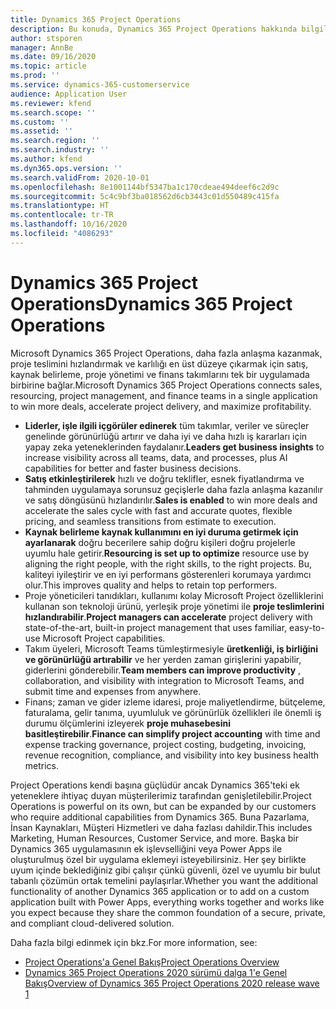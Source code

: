 ```yaml
---
title: Dynamics 365 Project Operations
description: Bu konuda, Dynamics 365 Project Operations hakkında bilgiler sağlanmaktadır.
author: stsporen
manager: AnnBe
ms.date: 09/16/2020
ms.topic: article
ms.prod: ''
ms.service: dynamics-365-customerservice
audience: Application User
ms.reviewer: kfend
ms.search.scope: ''
ms.custom: ''
ms.assetid: ''
ms.search.region: ''
ms.search.industry: ''
ms.author: kfend
ms.dyn365.ops.version: ''
ms.search.validFrom: 2020-10-01
ms.openlocfilehash: 8e1001144bf5347ba1c170cdeae494deef6c2d9c
ms.sourcegitcommit: 5c4c9bf3ba018562d6cb3443c01d550489c415fa
ms.translationtype: HT
ms.contentlocale: tr-TR
ms.lasthandoff: 10/16/2020
ms.locfileid: "4086293"
---
```

# <a name="dynamics-365-project-operations"></a><span data-ttu-id="11432-103">Dynamics 365 Project Operations</span><span class="sxs-lookup"><span data-stu-id="11432-103">Dynamics 365 Project Operations</span></span>

<span data-ttu-id="11432-104">Microsoft Dynamics 365 Project Operations, daha fazla anlaşma kazanmak, proje teslimini hızlandırmak ve karlılığı en üst düzeye çıkarmak için satış, kaynak belirleme, proje yönetimi ve finans takımlarını tek bir uygulamada birbirine bağlar.</span><span class="sxs-lookup"><span data-stu-id="11432-104">Microsoft Dynamics 365 Project Operations connects sales, resourcing, project management, and finance teams in a single application to win more deals, accelerate project delivery, and maximize profitability.</span></span>

-   <span data-ttu-id="11432-105">**Liderler, işle ilgili içgörüler edinerek** tüm takımlar, veriler ve süreçler genelinde görünürlüğü artırır ve daha iyi ve daha hızlı iş kararları için yapay zeka yeteneklerinden faydalanır.</span><span class="sxs-lookup"><span data-stu-id="11432-105">**Leaders get business insights** to increase visibility across all teams, data, and processes, plus AI capabilities for better and faster business decisions.</span></span>
-   <span data-ttu-id="11432-106">**Satış etkinleştirilerek** hızlı ve doğru teklifler, esnek fiyatlandırma ve tahminden uygulamaya sorunsuz geçişlerle daha fazla anlaşma kazanılır ve satış döngüsünü hızlandırılır.</span><span class="sxs-lookup"><span data-stu-id="11432-106">**Sales is enabled** to win more deals and accelerate the sales cycle with fast and accurate quotes, flexible pricing, and seamless transitions from estimate to execution.</span></span>
-   <span data-ttu-id="11432-107">**Kaynak belirleme kaynak kullanımını en iyi duruma getirmek için ayarlanarak** doğru becerilere sahip doğru kişileri doğru projelerle uyumlu hale getirir.</span><span class="sxs-lookup"><span data-stu-id="11432-107">**Resourcing is set up to optimize** resource use by aligning the right people, with the right skills, to the right projects.</span></span> <span data-ttu-id="11432-108">Bu, kaliteyi iyileştirir ve en iyi performans gösterenleri korumaya yardımcı olur.</span><span class="sxs-lookup"><span data-stu-id="11432-108">This improves quality and helps to retain top performers.</span></span>
-   <span data-ttu-id="11432-109">Proje yöneticileri tanıdıkları, kullanımı kolay Microsoft Project özelliklerini kullanan son teknoloji ürünü, yerleşik proje yönetimi ile **proje teslimlerini hızlandırabilir**.</span><span class="sxs-lookup"><span data-stu-id="11432-109">**Project managers can accelerate** project delivery with state-of-the-art, built-in project management that uses familiar, easy-to-use Microsoft Project capabilities.</span></span>
-   <span data-ttu-id="11432-110">Takım üyeleri, Microsoft Teams tümleştirmesiyle **üretkenliği, iş birliğini ve görünürlüğü artırabilir** ve her yerden zaman girişlerini yapabilir, giderlerini gönderebilir.</span><span class="sxs-lookup"><span data-stu-id="11432-110">**Team members can improve productivity** , collaboration, and visibility with integration to Microsoft Teams, and submit time and expenses from anywhere.</span></span>
-   <span data-ttu-id="11432-111">Finans; zaman ve gider izleme idaresi, proje maliyetlendirme, bütçeleme, faturalama, gelir tanıma, uyumluluk ve görünürlük özellikleri ile önemli iş durumu ölçümlerini izleyerek **proje muhasebesini basitleştirebilir**.</span><span class="sxs-lookup"><span data-stu-id="11432-111">**Finance can simplify project accounting** with time and expense tracking governance, project costing, budgeting, invoicing, revenue recognition, compliance, and visibility into key business health metrics.</span></span>

<span data-ttu-id="11432-112">Project Operations kendi başına güçlüdür ancak Dynamics 365'teki ek yeteneklere ihtiyaç duyan müşterilerimiz tarafından genişletilebilir.</span><span class="sxs-lookup"><span data-stu-id="11432-112">Project Operations is powerful on its own, but can be expanded by our customers who require additional capabilities from Dynamics 365.</span></span> <span data-ttu-id="11432-113">Buna Pazarlama, İnsan Kaynakları, Müşteri Hizmetleri ve daha fazlası dahildir.</span><span class="sxs-lookup"><span data-stu-id="11432-113">This includes Marketing, Human Resources, Customer Service, and more.</span></span> <span data-ttu-id="11432-114">Başka bir Dynamics 365 uygulamasının ek işlevselliğini veya Power Apps ile oluşturulmuş özel bir uygulama eklemeyi isteyebilirsiniz. Her şey birlikte uyum içinde beklediğiniz gibi çalışır çünkü güvenli, özel ve uyumlu bir bulut tabanlı çözümün ortak temelini paylaşırlar.</span><span class="sxs-lookup"><span data-stu-id="11432-114">Whether you want the additional functionality of another Dynamics 365 application or to add on a custom application built with Power Apps, everything works together and works like you expect because they share the common foundation of a secure, private, and compliant cloud-delivered solution.</span></span>

<span data-ttu-id="11432-115">Daha fazla bilgi edinmek için bkz.</span><span class="sxs-lookup"><span data-stu-id="11432-115">For more information, see:</span></span>

- [<span data-ttu-id="11432-116">Project Operations'a Genel Bakış</span><span class="sxs-lookup"><span data-stu-id="11432-116">Project Operations Overview</span></span>](https://dynamics.microsoft.com/en-us/project-operations/overview/)
- [<span data-ttu-id="11432-117">Dynamics 365 Project Operations 2020 sürümü dalga 1'e Genel Bakış</span><span class="sxs-lookup"><span data-stu-id="11432-117">Overview of Dynamics 365 Project Operations 2020 release wave 1</span></span>](https://docs.microsoft.com/dynamics365-release-plan/2020wave1/dynamics365-project-operations/)

